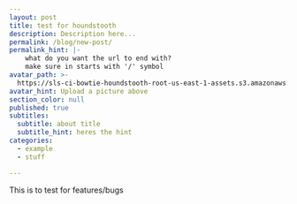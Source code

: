 ```yaml
---
layout: post
title: test for houndstooth
description: Description here...
permalink: /blog/new-post/
permalink_hint: |- 
	what do you want the url to end with?
	make sure in starts with '/' symbol
avatar_path: >-
  https://sls-ci-bowtie-houndstooth-root-us-east-1-assets.s3.amazonaws.com/Thee-Dust/Jekyll-test/1651676123379-Clear.jpg
avatar_hint: Upload a picture above
section_color: null
published: true
subtitles:
  subtitle: about title
  subtitle_hint: heres the hint
categories:
  - example
  - stuff

---
```

<p>This is to test for features/bugs</p>

